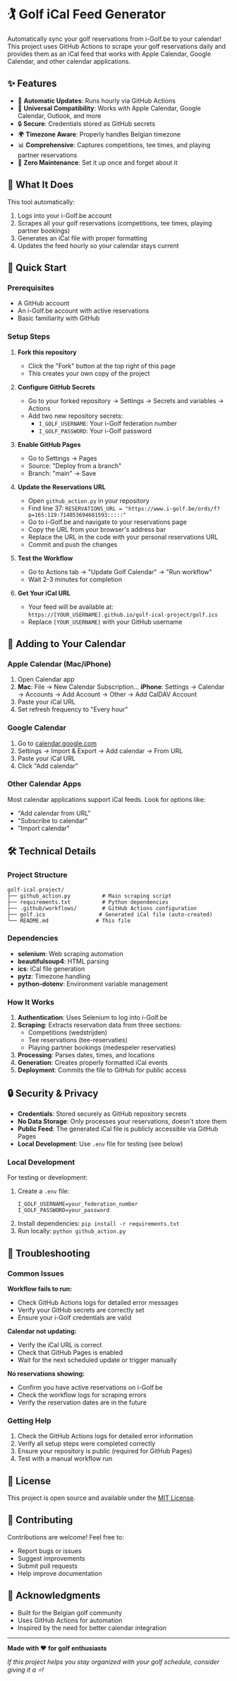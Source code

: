 # 🏌️ Golf iCal Feed Generator

Automatically sync your golf reservations from i-Golf.be to your calendar! This project uses GitHub Actions to scrape your golf reservations daily and provides them as an iCal feed that works with Apple Calendar, Google Calendar, and other calendar applications.

## ✨ Features

- 🔄 **Automatic Updates**: Runs hourly via GitHub Actions
- 📱 **Universal Compatibility**: Works with Apple Calendar, Google Calendar, Outlook, and more
- 🔒 **Secure**: Credentials stored as GitHub secrets
- 🌍 **Timezone Aware**: Properly handles Belgian timezone
- 📊 **Comprehensive**: Captures competitions, tee times, and playing partner reservations
- 🚀 **Zero Maintenance**: Set it up once and forget about it

## 🎯 What It Does

This tool automatically:
1. Logs into your i-Golf.be account
2. Scrapes all your golf reservations (competitions, tee times, playing partner bookings)
3. Generates an iCal file with proper formatting
4. Updates the feed hourly so your calendar stays current

## 🚀 Quick Start

### Prerequisites
- A GitHub account
- An i-Golf.be account with active reservations
- Basic familiarity with GitHub

### Setup Steps

1. **Fork this repository**
   - Click the "Fork" button at the top right of this page
   - This creates your own copy of the project

2. **Configure GitHub Secrets**
   - Go to your forked repository → Settings → Secrets and variables → Actions
   - Add two new repository secrets:
     - `I_GOLF_USERNAME`: Your i-Golf federation number
     - `I_GOLF_PASSWORD`: Your i-Golf password

3. **Enable GitHub Pages**
   - Go to Settings → Pages
   - Source: "Deploy from a branch"
   - Branch: "main" → Save

4. **Update the Reservations URL**
   - Open `github_action.py` in your repository
   - Find line 37: `RESERVATIONS_URL = "https://www.i-golf.be/ords/f?p=165:119:714053694681593:::::"`
   - Go to i-Golf.be and navigate to your reservations page
   - Copy the URL from your browser's address bar
   - Replace the URL in the code with your personal reservations URL
   - Commit and push the changes

5. **Test the Workflow**
   - Go to Actions tab → "Update Golf Calendar" → "Run workflow"
   - Wait 2-3 minutes for completion

6. **Get Your iCal URL**
   - Your feed will be available at: `https://[YOUR_USERNAME].github.io/golf-ical-project/golf.ics`
   - Replace `[YOUR_USERNAME]` with your GitHub username

## 📱 Adding to Your Calendar

### Apple Calendar (Mac/iPhone)
1. Open Calendar app
2. **Mac**: File → New Calendar Subscription...
   **iPhone**: Settings → Calendar → Accounts → Add Account → Other → Add CalDAV Account
3. Paste your iCal URL
4. Set refresh frequency to "Every hour"

### Google Calendar
1. Go to [calendar.google.com](https://calendar.google.com)
2. Settings → Import & Export → Add calendar → From URL
3. Paste your iCal URL
4. Click "Add calendar"

### Other Calendar Apps
Most calendar applications support iCal feeds. Look for options like:
- "Add calendar from URL"
- "Subscribe to calendar"
- "Import calendar"

## 🛠️ Technical Details

### Project Structure
```
golf-ical-project/
├── github_action.py          # Main scraping script
├── requirements.txt          # Python dependencies
├── .github/workflows/        # GitHub Actions configuration
├── golf.ics                 # Generated iCal file (auto-created)
└── README.md               # This file
```

### Dependencies
- **selenium**: Web scraping automation
- **beautifulsoup4**: HTML parsing
- **ics**: iCal file generation
- **pytz**: Timezone handling
- **python-dotenv**: Environment variable management

### How It Works
1. **Authentication**: Uses Selenium to log into i-Golf.be
2. **Scraping**: Extracts reservation data from three sections:
   - Competitions (wedstrijden)
   - Tee reservations (tee-reservaties)
   - Playing partner bookings (medespeler reservaties)
3. **Processing**: Parses dates, times, and locations
4. **Generation**: Creates properly formatted iCal events
5. **Deployment**: Commits the file to GitHub for public access

## 🔒 Security & Privacy

- **Credentials**: Stored securely as GitHub repository secrets
- **No Data Storage**: Only processes your reservations, doesn't store them
- **Public Feed**: The generated iCal file is publicly accessible via GitHub Pages
- **Local Development**: Use `.env` file for testing (see below)

### Local Development
For testing or development:
1. Create a `.env` file:
   ```
   I_GOLF_USERNAME=your_federation_number
   I_GOLF_PASSWORD=your_password
   ```
2. Install dependencies: `pip install -r requirements.txt`
3. Run locally: `python github_action.py`

## 🐛 Troubleshooting

### Common Issues

**Workflow fails to run:**
- Check GitHub Actions logs for detailed error messages
- Verify your GitHub secrets are correctly set
- Ensure your i-Golf credentials are valid

**Calendar not updating:**
- Verify the iCal URL is correct
- Check that GitHub Pages is enabled
- Wait for the next scheduled update or trigger manually

**No reservations showing:**
- Confirm you have active reservations on i-Golf.be
- Check the workflow logs for scraping errors
- Verify the reservation dates are in the future

### Getting Help
1. Check the GitHub Actions logs for detailed error information
2. Verify all setup steps were completed correctly
3. Ensure your repository is public (required for GitHub Pages)
4. Test with a manual workflow run

## 📄 License

This project is open source and available under the [MIT License](LICENSE).

## 🤝 Contributing

Contributions are welcome! Feel free to:
- Report bugs or issues
- Suggest improvements
- Submit pull requests
- Help improve documentation

## 🙏 Acknowledgments

- Built for the Belgian golf community
- Uses GitHub Actions for automation
- Inspired by the need for better calendar integration

---

**Made with ❤️ for golf enthusiasts**

*If this project helps you stay organized with your golf schedule, consider giving it a ⭐!*
